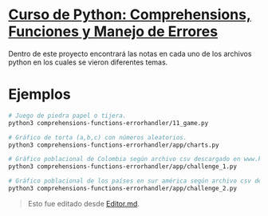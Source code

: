 # [Curso de Python: Comprehensions, Funciones y Manejo de Errores](https://platzi.com/cursos/python-funciones/)
Dentro de este proyecto encontrará las notas en cada uno de los archivos python en los cuales se vieron diferentes temas.
# Ejemplos
```sh
# Juego de piedra papel o tijera.
python3 comprehensions-functions-errorhandler/11_game.py

# Gráfico de torta (a,b,c) con números aleatorios.
python3 comprehensions-functions-errorhandler/app/charts.py

# Gráfico poblacional de Colombia según archivo csv descargado en www.kaggle.com
python3 comprehensions-functions-errorhandler/app/challenge_1.py

# Gráfico poblacional de los países en sur américa según archivo csv descargado en www.kaggle.com
python3 comprehensions-functions-errorhandler/app/challenge_2.py
```
> Esto fue editado desde [Editor.md](https://pandao.github.io/editor.md/en.html).
